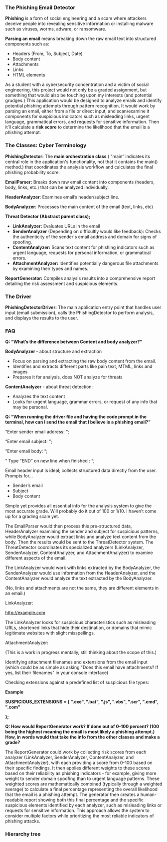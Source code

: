 ### The Phishing Email Detector  

**Phishing** is a form of social engineering and a scam where attackers deceive people into revealing sensitive information or installing malware such as viruses, worms, adware, or ransomware.

**Parsing an email** means breaking down the raw email text into structured components such as:

- Headers (From, To, Subject, Date)
- Body content
- Attachments
- Links
- HTML elements

As a student with a cybersecurity concentration and a victim of social engineering, this project would not only be a graded assignment, but something that would also be touching upon my interests (and potential grudges.) This application would be designed to analyze emails and identify potential phishing attempts through pattern recognition. It would work by parsing an email, either from a file or direct input, and scan/examine it components for suspicious indicators such as misleading links, urgent language, grammatical errors, and requests for sensitive information. Then it’ll calculate a **risk score** to determine the likelihood that the email is a phishing attempt.

### The Classes: Cyber Terminology

**PhishingDetector:** The **main orchestration class** ( “main” indicates its central role in the application's functionality, not that it contains the main() method.) that coordinates the analysis workflow and calculates the final phishing probability score.

**EmailParser:** Breaks down raw email content into components (headers, body, links, etc.) that can be analyzed individually.

**HeaderAnalyzer**: Examines email’s header/subject line.

**BodyAnalyzer**: Processes the main content of the email (text, links, etc)

**Threat Detector (Abstract parent class);**

- **LinkAnalyzer:** Evaluates URLs in the email
- **SenderAnalyzer** (Depending on difficultly would like feedback): Checks the authenticity of the sender's email address and domain for signs of spoofing.
- **ContentAnalyzer:** Scans text content for phishing indicators such as urgent language, requests for personal information, or grammatical errors.
- **AttachmentAnalyzer:** Identifies potentially dangerous file attachments by examining their types and names.

**ReportGenerator:** Compiles analysis results into a comprehensive report detailing the risk assessment and suspicious elements.

### The Driver

**PhishingDetectorDriver:** The main application entry point that handles user input (email submission), calls the PhishingDetector to perform analysis, and displays the results to the user.

### FAQ

**Q: “What’s the difference between Content and body analyzer?”**

**BodyAnalyzer -** about structure and extraction

- Focus on parsing and extracting the raw body content from the email.
- Identifies and extracts different parts like pain text, MTML, links and images
- Prepares it for analysis, does NOT analyze for threats

**ContentAnalyzer** - about threat detection:

- Analyzes the text content
- Looks for urgent language, grammar errors, or request of any info that may be personal.

**Q: “When running the driver file and having the code prompt in the terminal, how can I send the email that I believe is a phishing email?”**

“Enter sender email address: “;

“Enter email subject: “;

“Enter email body: “;

“ Type “END” on new line when finished : “;

Email header input is ideal; collects structured data directly from the user. Prompts for…

- Sender’s email
- Subject
- Body content

Simple yet provides all essential info for the analysis system to give the most accurate grade. Will probably do it out of 100 or 1/10. I haven’t come up for a grading scale yet.

The EmailParser would then process this pre-structured data, HeaderAnalyzer examining the sender and subject for suspicious patterns, while BodyAnalyzer would extract links and analyze text content from the body. Then the results would be sent to the ThreatDetector system. 
The ThreatDetector coordinates its specialized analyzers (LinkAnalyzer, SenderAnalyzer, ContentAnalyzer, and AttachmentAnalyzer) to examine different aspects of the email.

The LinkAnalyzer would work with links extracted by the BodyAnalyzer, the SenderAnalyzer would use information from the HeaderAnalyzer, and the ContentAnalyzer would analyze the text extracted by the BodyAnalyzer.

(No, links and attachments are not the same, they are different elements in an email.)

LinkAnalyzer:

<http://example.com>

The LinkAnalyzer looks for suspicious characteristics such as misleading URLs, shortened links that hide their destination, or domains that mimic legitimate websites with slight misspellings.

AttachmentAnalyzer:

(This is a work in progress mentally, still thinking about the scope of this.)

Identifying attachment filenames and extensions from the email input (which could be as simple as asking "Does this email have attachments? If yes, list their filenames" in your console interface)

Checking extensions against a predefined list of suspicious file types:

**Example**

**SUSPICIOUS_EXTENSIONS = { ".exe", ".bat", ".js", ".vbs", ".scr", ".cmd", ".com"**

**};**


**Q: How would ReportGenerator work? If done out of 0-100 percent? (100 being the highest meaning the email is most likely a phishing attempt.) How, in words would that take the info from the other classes and make a grade?**

The ReportGenerator could work by collecting risk scores from each analyzer (LinkAnalyzer, SenderAnalyzer, ContentAnalyzer, and AttachmentAnalyzer), with each providing a score from 0-100 based on their specific findings. It then applies different weights to these scores based on their reliability as phishing indicators - for example, giving more weight to sender domain spoofing than to urgent language patterns. These weighted scores are mathematically combined (typically through a weighted average) to calculate a final percentage representing the overall likelihood that the email is a phishing attempt. The generator then creates a human-readable report showing both this final percentage and the specific suspicious elements identified by each analyzer, such as misleading links or requests for sensitive information. This approach allows the system to consider multiple factors while prioritizing the most reliable indicators of phishing attacks.

### Hierarchy tree

